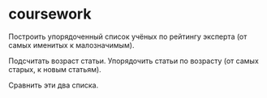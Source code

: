 # coursework

Построить упорядоченный список учёных по рейтингу эксперта (от самых именитых к малозначимым).

Подсчитать возраст статьи. Упорядочить статьи по возрасту (от самых старых, к новым статьям).

Сравнить эти два списка.


